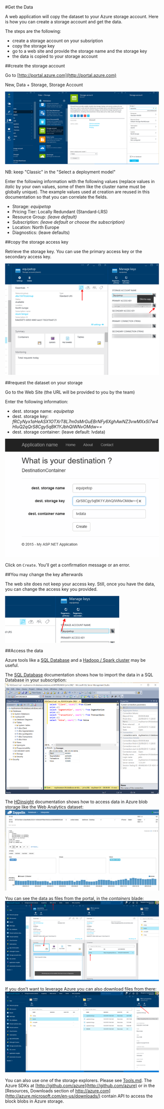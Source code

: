 #Get the Data

A web application will copy the dataset to your Azure storage account. Here is how you can create a storage account and get the data. 

The steps are the following: 
- create a storage account on your subsription
- copy the storage key
- go to a web site and provide the storage name and the storage key
- the data is copied to your storage account

##create the storage account

Go to [http://portal.azure.com](http://portal.azure.com)

New, Data + Storage, Storage Account

![](getthedata/1.png)

NB: keep "Classic" in the "Select a deployment model"

Enter the following information with the following values (replace values in *italic* by your own values, some of them like the cluster name must be globally unique). The example values used at creation are reused in this documentation so that you can correlate the fields.

- Storage: *equipetop*
- Pricing Tier: Locally Redundant (Standard-LRS)
- Resource Group: *(leave default)*
- Subscription: *(leave default or choose the subscription)*
- Location: North Europe
- Diagnostics: (leave defaults)

##copy the storage access key

Retrieve the storage key. You can use the primary access key or the secondary access key. 

![](getthedata/3.png)

##request the dataset on your storage

Go to the Web Site (the URL will be provided to you by the team)

Enter the following information: 

- dest. storage name: *equipetop*
- dest. storage key: *fRCyNyx1aHeASX1OTXrT8L7m0sMrGuEBrNFy6XghAwNZ3vwMXx5I7w4HluQ2qQrS8Cgy5qBK1YJbhQIWNvOMdw==*
- dest. storage container: (leave default: lvdata)

![](getthedata/2.png)

Click on `Create`. You'll get a confirmation message or an error. 

##You may change the key afterwards 

The web site does not keep your access key. 
Still, once you have the data, you can change the access key you provided.

![](getthedata/4.png)

##Access the data

Azure tools like a [SQL Database](SQLDatabase.md) and a [Hadoop / Spark cluster](HDInsight.md) may be useful.

The [SQL Database](SQLDatabase.md) documentation shows how to import the data in a SQL Database in your subscription:
![](getthedata/7.png)

The [HDinsight](HDInsight.md) documentation shows how to access data in Azure blob storage like the Web Analytics dataset:
![](getthedata/8.png)


You can see the data as files from the portal, in the *containers* blade: 
![](getthedata/5.png)

If you don't want to leverage Azure you can also download files from there:
![](getthedata/6.png)

You can also use one of the storage explorers. Please see [Tools.md](Tools.md). 
The Azure SDKs at [http://github.com/azure](http://github.com/azure) or in the [Resources, Downloads section of http://azure.com](http://azure.microsoft.com/en-us/downloads/) contain API to access the block blobs in Azure storage. 

